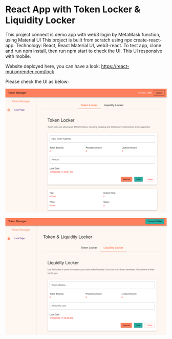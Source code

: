 # React App with Token Locker & Liquidity Locker

This project connect is demo app with web3 login by MetaMask function, using Material UI
This project is built from scratch using npx create-react-app.
Technology: React, React Material UI, web3-react.
To test app, clone and run npm install, then run npm start to check the UI.
This UI responsive with mobile.

Website deployed here, you can have a look: https://react-mui.onrender.com/lock

Please check the UI as below:

![UI DEMO 1](image.png)

![UI DEMO 2](image-1.png)
